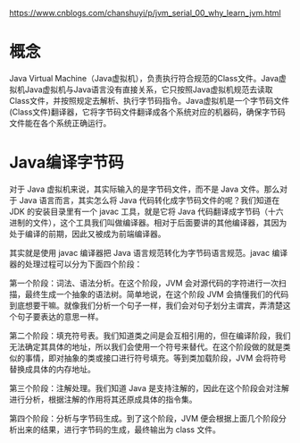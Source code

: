 
https://www.cnblogs.com/chanshuyi/p/jvm_serial_00_why_learn_jvm.html

# 概念

Java Virtual Machine（Java虚拟机），负责执行符合规范的Class文件。Java虚拟机Java虚拟机与Java语言没有直接关系，它只按照Java虚拟机规范去读取Class文件，并按照规定去解析、执行字节码指令。Java虚拟机是一个字节码文件(Class文件)翻译器，它将字节码文件翻译成各个系统对应的机器码，确保字节码文件能在各个系统正确运行。

# Java编译字节码

对于 Java 虚拟机来说，其实际输入的是字节码文件，而不是 Java 文件。那么对于 Java 语言而言，其实怎么将 Java 代码转化成字节码文件的呢？我们知道在 JDK 的安装目录里有一个 javac 工具，就是它将 Java 代码翻译成字节码（十六进制的文件），这个工具我们叫做编译器。相对于后面要讲的其他编译器，其因为处于编译的前期，因此又被成为前端编译器。

其实就是使用 javac 编译器把 Java 语言规范转化为字节码语言规范。javac 编译器的处理过程可以分为下面四个阶段：

第一个阶段：词法、语法分析。在这个阶段，JVM 会对源代码的字符进行一次扫描，最终生成一个抽象的语法树。简单地说，在这个阶段 JVM 会搞懂我们的代码到底想要干嘛。就像我们分析一个句子一样，我们会对句子划分主谓宾，弄清楚这个句子要表达的意思一样。

第二个阶段：填充符号表。我们知道类之间是会互相引用的，但在编译阶段，我们无法确定其具体的地址，所以我们会使用一个符号来替代。在这个阶段做的就是类似的事情，即对抽象的类或接口进行符号填充。等到类加载阶段，JVM 会将符号替换成具体的内存地址。

第三个阶段：注解处理。我们知道 Java 是支持注解的，因此在这个阶段会对注解进行分析，根据注解的作用将其还原成具体的指令集。

第四个阶段：分析与字节码生成。到了这个阶段，JVM 便会根据上面几个阶段分析出来的结果，进行字节码的生成，最终输出为 class 文件。
